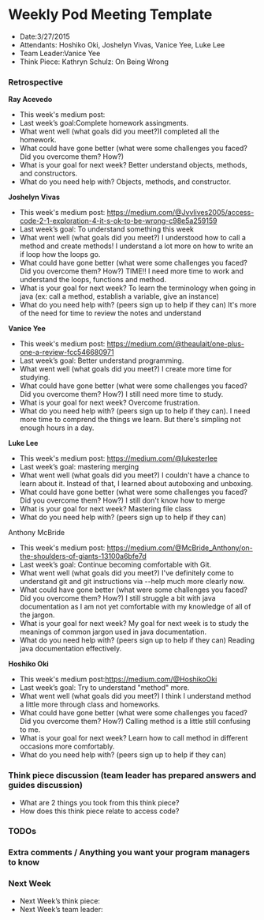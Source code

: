 # Weekly Pod Meeting Template

* Date:3/27/2015
* Attendants: Hoshiko Oki, Joshelyn Vivas, Vanice Yee, Luke Lee
* Team Leader:Vanice Yee
* Think Piece: Kathryn Schulz: On Being Wrong

### Retrospective

**Ray Acevedo**

* This week's medium post:
* Last week’s goal:Complete homework assingments.
* What went well (what goals did you meet?)I completed all the homework.
* What could have gone better (what were some challenges you faced? Did you overcome them? How?)
* What is your goal for next week? Better understand objects, methods, and constructors. 
* What do you need help with? Objects, methods, and constructor. 

**Joshelyn Vivas**

* This week's medium post: https://medium.com/@Jvvlives2005/access-code-2-1-exploration-4-it-s-ok-to-be-wrong-c98e5a259159
* Last week’s goal: To understand something this week
* What went well (what goals did you meet?) I understood how to call a method and create methods! I understand a lot more on how to write an if loop how the loops go. 
* What could have gone better (what were some challenges you faced? Did you overcome them? How?)   TIME!! I need more time to work and understand the loops, functions and method.
* What is your goal for next week? To learn the terminology when going in java (ex: call a method, establish a variable, give an instance)
* What do you need help with? (peers sign up to help if they can) It's more of the need for time to review the notes and understand

**Vanice Yee**

* This week's medium post: https://medium.com/@theaulait/one-plus-one-a-review-fcc546680971
* Last week’s goal: Better understand programming.
* What went well (what goals did you meet?) I create more time for studying. 
* What could have gone better (what were some challenges you faced? Did you overcome them? How?) I still need more time to     study.
* What is your goal for next week? Overcome frustration. 
* What do you need help with? (peers sign up to help if they can). I need more time to comprend the things we learn. But there's simpling not enough hours in a day. 

**Luke Lee**

* This week's medium post: https://medium.com/@lukesterlee
* Last week’s goal: mastering merging
* What went well (what goals did you meet?) I couldn't have a chance to learn about it. Instead of that, I learned about autoboxing and unboxing.
* What could have gone better (what were some challenges you faced? Did you overcome them? How?) I still don't know how to merge  
* What is your goal for next week? Mastering file class
* What do you need help with? (peers sign up to help if they can)

Anthony McBride

* This week's medium post: https://medium.com/@McBride_Anthony/on-the-shoulders-of-giants-13100a6bfe7d
* Last week’s goal: Continue becoming comfortable with Git.
* What went well (what goals did you meet?) I've definitely come to understand git and git instructions via --help much more clearly now.
* What could have gone better (what were some challenges you faced? Did you overcome them? How?) I still struggle a bit with java documentation as I am not yet comfortable with my knowledge of all of the jargon. 
* What is your goal for next week? My goal for next week is to study the meanings of common jargon used in java documentation.
* What do you need help with? (peers sign up to help if they can) Reading java documentation effectively.

**Hoshiko Oki**

* This week's medium post:https://medium.com/@HoshikoOki
* Last week’s goal: Try to understand "method" more.
* What went well (what goals did you meet?) I think I understand method a little more through class and homeworks.
* What could have gone better (what were some challenges you faced? Did you overcome them? How?)  Calling method is a little still confusing to me.
* What is your goal for next week? Learn how to call method in different occasions more comfortably.
* What do you need help with? (peers sign up to help if they can)

### Think piece discussion (team leader has prepared answers and guides discussion)

* What are 2 things you took from this think piece?
* How does this think piece relate to access code?

### TODOs

### Extra comments / Anything you want your program managers to know

### Next Week

* Next Week’s think piece:
* Next Week’s team leader:

